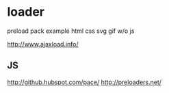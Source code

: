 # loader
preload pack example html css svg gif w/o js

http://www.ajaxload.info/

## JS
http://github.hubspot.com/pace/
http://preloaders.net/
